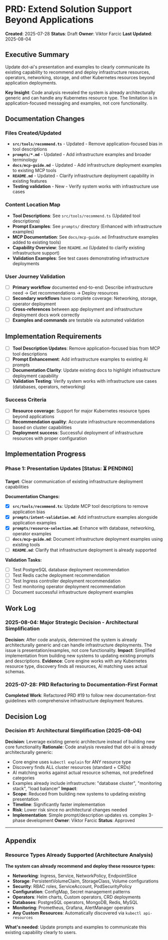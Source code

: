 # PRD: Extend Solution Support Beyond Applications

**Created**: 2025-07-28
**Status**: Draft
**Owner**: Viktor Farcic
**Last Updated**: 2025-08-04

## Executive Summary
Update dot-ai's presentation and examples to clearly communicate its existing capability to recommend and deploy infrastructure resources, operators, networking, storage, and other Kubernetes resources beyond application deployments.

**Key Insight**: Code analysis revealed the system is already architecturally generic and can handle any Kubernetes resource type. The limitation is in application-focused messaging and examples, not core functionality.

## Documentation Changes

### Files Created/Updated
- **`src/tools/recommend.ts`** - Updated - Remove application-focused bias in tool descriptions
- **`prompts/*.md`** - Updated - Add infrastructure examples and broader terminology
- **`docs/mcp-guide.md`** - Updated - Add infrastructure deployment examples to existing MCP tools
- **`README.md`** - Updated - Clarify infrastructure deployment capability in existing features
- **Testing validation** - New - Verify system works with infrastructure use cases

### Content Location Map
- **Tool Descriptions**: See `src/tools/recommend.ts` (Updated tool descriptions)
- **Prompt Examples**: See `prompts/` directory (Enhanced with infrastructure examples)
- **MCP Documentation**: See `docs/mcp-guide.md` (Infrastructure examples added to existing tools)
- **Capability Overview**: See `README.md` (Updated to clarify existing infrastructure support)
- **Validation Examples**: See test cases demonstrating infrastructure deployments

### User Journey Validation
- [ ] **Primary workflow** documented end-to-end: Describe infrastructure need → Get recommendations → Deploy resources
- [ ] **Secondary workflows** have complete coverage: Networking, storage, operator deployment
- [ ] **Cross-references** between app deployment and infrastructure deployment docs work correctly
- [ ] **Examples and commands** are testable via automated validation

## Implementation Requirements
- [ ] **Tool Description Updates**: Remove application-focused bias from MCP tool descriptions
- [ ] **Prompt Enhancement**: Add infrastructure examples to existing AI prompts
- [ ] **Documentation Clarity**: Update existing docs to highlight infrastructure deployment capability
- [ ] **Validation Testing**: Verify system works with infrastructure use cases (databases, operators, networking)

### Success Criteria
- [ ] **Resource coverage**: Support for major Kubernetes resource types beyond applications
- [ ] **Recommendation quality**: Accurate infrastructure recommendations based on cluster capabilities
- [ ] **Deployment success**: Successful deployment of infrastructure resources with proper configuration

## Implementation Progress

### Phase 1: Presentation Updates [Status: ⏳ PENDING]
**Target**: Clear communication of existing infrastructure deployment capabilities

**Documentation Changes:**
- [x] **`src/tools/recommend.ts`**: Update MCP tool descriptions to remove application bias
- [x] **`prompts/intent-validation.md`**: Add infrastructure examples alongside application examples
- [x] **`prompts/resource-selection.md`**: Enhance with database, networking, operator examples
- [ ] **`docs/mcp-guide.md`**: Document infrastructure deployment examples using existing tools
- [ ] **`README.md`**: Clarify that infrastructure deployment is already supported

**Validation Tasks:**
- [ ] Test PostgreSQL database deployment recommendation
- [ ] Test Redis cache deployment recommendation
- [ ] Test Ingress controller deployment recommendation
- [ ] Test monitoring operator deployment recommendation
- [ ] Document successful infrastructure deployment examples

## Work Log

### 2025-08-04: Major Strategic Decision - Architectural Simplification
**Decision**: After code analysis, determined the system is already architecturally generic and can handle infrastructure deployments. The issue is presentation/examples, not core functionality.
**Impact**: Simplified implementation from building new systems to updating existing prompts and descriptions.
**Evidence**: Core engine works with any Kubernetes resource type, discovery finds all resources, AI matching uses actual schemas.

### 2025-07-28: PRD Refactoring to Documentation-First Format
**Completed Work**: Refactored PRD #19 to follow new documentation-first guidelines with comprehensive infrastructure deployment features.

## Decision Log

### Decision #1: Architectural Simplification (2025-08-04)
**Decision**: Leverage existing generic architecture instead of building new core functionality
**Rationale**: Code analysis revealed that dot-ai is already architecturally generic:
- Core engine uses `kubectl explain` for ANY resource type
- Discovery finds ALL cluster resources (standard + CRDs)
- AI matching works against actual resource schemas, not predefined categories
- Examples already include infrastructure: "database cluster", "monitoring stack", "load balancer"
**Impact**: 
- **Scope**: Reduced from building new systems to updating existing presentation
- **Timeline**: Significantly faster implementation
- **Risk**: Lower risk since no architectural changes needed
- **Implementation**: Simple prompt/description updates vs. complex 3-phase development
**Owner**: Viktor Farcic
**Status**: Approved

---

## Appendix

### Resource Types Already Supported (Architecture Analysis)
**The system can already recommend and deploy these resource types:**
- **Networking**: Ingress, Service, NetworkPolicy, EndpointSlice
- **Storage**: PersistentVolumeClaim, StorageClass, Volume configurations  
- **Security**: RBAC roles, ServiceAccount, PodSecurityPolicy
- **Configuration**: ConfigMap, Secret management patterns
- **Operators**: Helm charts, Custom operators, CRD deployments
- **Databases**: PostgreSQL operators, MongoDB, Redis, MySQL
- **Monitoring**: Prometheus, Grafana, AlertManager operators
- **Any Custom Resources**: Automatically discovered via `kubectl api-resources`

**What's needed**: Update prompts and examples to communicate this existing capability clearly to users.